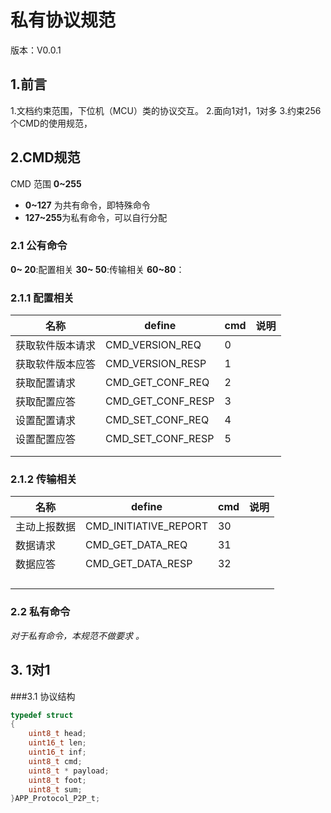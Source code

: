 # 私有协议规范
版本：V0.0.1
## 1.前言
1.文档约束范围，下位机（MCU）类的协议交互。
2.面向1对1，1对多
3.约束256个CMD的使用规范，

## 2.CMD规范
CMD 范围 **0~255**
* **0~127** 为共有命令，即特殊命令
* **127~255**为私有命令，可以自行分配
### 2.1 公有命令

**0~ 20**:配置相关
**30~ 50**:传输相关
**60~80**：

### 2.1.1 配置相关

|名称|define|cmd|说明|
|---|---|---|---|
|获取软件版本请求|CMD_VERSION_REQ|0||
|获取软件版本应答|CMD_VERSION_RESP|1||
|获取配置请求|CMD_GET_CONF_REQ|2||
|获取配置应答|CMD_GET_CONF_RESP|3||
|设置配置请求|CMD_SET_CONF_REQ|4||
|设置配置应答|CMD_SET_CONF_RESP|5||
|||||
|||||

### 2.1.2 传输相关
|名称|define|cmd|说明|
|---|---|---|---|
| 主动上报数据 | CMD_INITIATIVE_REPORT | 30   |      |
| 数据请求     | CMD_GET_DATA_REQ      | 31   |      |
| 数据应答     | CMD_GET_DATA_RESP     | 32   |      |
|              |                       |      |      |
|              |                       |      ||
|||||
|||||





### 2.2 私有命令
_对于私有命令，本规范不做要求 。_

## 3. 1对1
###3.1 协议结构
```c
typedef struct
{
    uint8_t head;
    uint16_t len;
    uint16_t inf;
    uint8_t cmd;
    uint8_t * payload;
    uint8_t foot;
    uint8_t sum;
}APP_Protocol_P2P_t;
```


